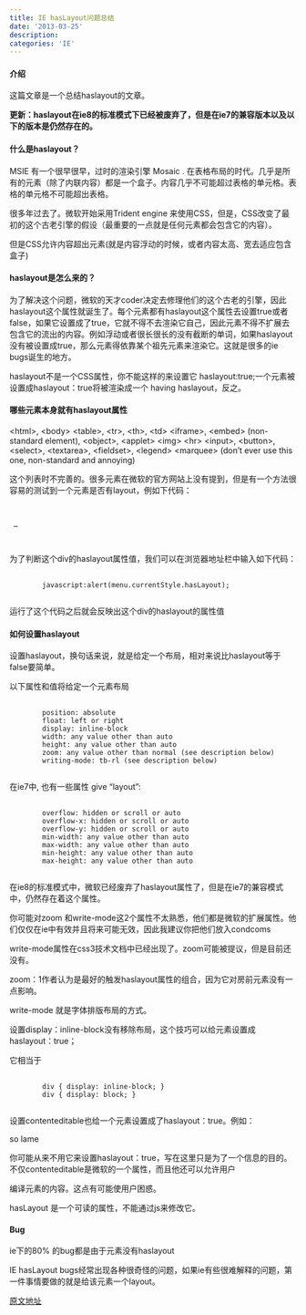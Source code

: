 ```yaml
---
title: IE hasLayout问题总结
date: '2013-03-25'
description:
categories: 'IE'
---
```


#### 介绍

这篇文章是一个总结haslayout的文章。

**更新：haslayout在ie8的标准模式下已经被废弃了，但是在ie7的兼容版本以及以下的版本是仍然存在的。**


#### 什么是haslayout？

MSIE  有一个很早很早，过时的渲染引擎 Mosaic . 在表格布局的时代。几乎是所有的元素（除了内联内容）都是一个盒子。内容几乎不可能超过表格的单元格。表格的单元格不可能超出表格。

很多年过去了。微软开始采用Trident engine 来使用CSS，但是，CSS改变了最初的这个古老引擎的假设（最重要的一点就是任何元素都会包含它的内容）。

但是CSS允许内容超出元素(就是内容浮动的时候，或者内容太高、宽去适应包含盒子)

#### haslayout是怎么来的？

为了解决这个问题，微软的天才coder决定去修理他们的这个古老的引擎，因此haslayout这个属性就诞生了。每个元素都有haslayout这个属性去设置true或者false，如果它设置成了true，它就不得不去渲染它自己，因此元素不得不扩展去包含它的流出的内容。例如浮动或者很长很长的没有截断的单词，如果haslayout没有被设置成true，那么元素得依靠某个祖先元素来渲染它。这就是很多的ie bugs诞生的地方。

haslayout不是一个CSS属性，你不能这样的来设置它 haslayout:true;一个元素被设置成haslayout：true将被渲染成一个 having haslayout，反之。

#### 哪些元素本身就有haslayout属性


&lt;html&gt;, &lt;body>
&lt;table&gt;, &lt;tr&gt;, &lt;th&gt;, &lt;td&gt;
&lt;iframe&gt;, &lt;embed&gt; (non-standard element), &lt;object&gt;, &lt;applet&gt;
&lt;img&gt;
&lt;hr&gt;
&lt;input&gt;, &lt;button&gt;, &lt;select&gt;, &lt;textarea&gt;, &lt;fieldset&gt;, &lt;legend&gt;
&lt;marquee&gt; (don’t ever use this one, non-standard and annoying)


这个列表时不完善的。很多元素在微软的官方网站上没有提到，但是有一个方法很容易的测试到一个元素是否有layout，例如下代码：

<pre>
	<code>
		<div id="menu"> … </div>
	</code>
</pre>

为了判断这个div的haslayout属性值，我们可以在浏览器地址栏中输入如下代码：

<pre>
	<code>
		javascript:alert(menu.currentStyle.hasLayout);
	</code>
</pre>

运行了这个代码之后就会反映出这个div的haslayout的属性值

#### 如何设置haslayout

设置haslayout，换句话来说，就是给定一个布局，相对来说比haslayout等于false要简单。

以下属性和值将给定一个元素布局

<pre>
	<code>
		position: absolute
		float: left or right
		display: inline-block
		width: any value other than auto
		height: any value other than auto
		zoom: any value other than normal (see description below)
		writing-mode: tb-rl (see description below)
	</code>
</pre>

在ie7中, 也有一些属性 give “layout”:

<pre>
	<code>
		overflow: hidden or scroll or auto
		overflow-x: hidden or scroll or auto
		overflow-y: hidden or scroll or auto
		min-width: any value other than auto
		max-width: any value other than auto
		min-height: any value other than auto
		max-height: any value other than auto
	</code>
</pre>

在ie8的标准模式中，微软已经废弃了haslayout属性了，但是在ie7的兼容模式中，仍然存在着这个属性。

你可能对zoom 和write-mode这2个属性不太熟悉，他们都是微软的扩展属性。他们仅仅在ie中有效并且将来可能无效，因此我建议你把他们放入condcoms

write-mode属性在css3技术文档中已经出现了。zoom可能被提议，但是目前还没有。

zoom：1作者认为是最好的触发haslayout属性的组合，因为它对房前元素没有一点影响。

write-mode 就是字体排版布局的方式。

设置display：inline-block没有移除布局，这个技巧可以给元素设置成haslayout：true；

它相当于

<pre>
	<code>
		div { display: inline-block; } 
		div { display: block; }
	</code>
</pre>

设置contenteditable也给一个元素设置成了haslayout：true。例如：<p contenteditable=”true”>so lame</p>

你可能从来不用它来设置haslayout：true，写在这里只是为了一个信息的目的。不仅contenteditable是微软的一个属性，而且他还可以允许用户

编译元素的内容。这点有可能使用户困惑。

hasLayout 是一个可读的属性，不能通过js来修改它。

#### Bug 

ie下的80% 的bug都是由于元素没有haslayout

IE hasLayout bugs经常出现各种很奇怪的问题，如果ie有些很难解释的问题，第一件事情要做的就是给该元素一个layout。

[原文地址](http://www.cnblogs.com/yupeng/archive/2011/04/11/2012996.html)
